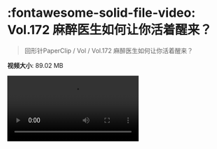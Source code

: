 # :fontawesome-solid-file-video: Vol.172 麻醉医生如何让你活着醒来？

> 回形针PaperClip / Vol / Vol.172 麻醉医生如何让你活着醒来？

**视频大小**: 89.02 MB

<div class="video"><video src="https://file.hsyhx.top/archive/回形针PaperClip/Vol/Vol.172 麻醉医生如何让你活着醒来？.mp4" controls preload>🤔 您的浏览器不支持 video 标签</video></div>